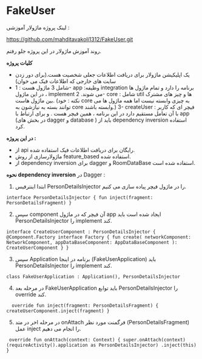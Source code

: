 # FakeUser
لینک پروژه ماژولار آموزشی : 

https://github.com/mahditavakoli1312/FakeUser.git


روند آموزش ماژولار در این پروژه جلو رفتم.

**کلیات پروژه**
- یک اپلیکیشن ماژولار برای دریافت اطلاعات جعلی شخصیت هست.(برای دور زدن سایت های خارجی که اطلاعات فیک می خوان)
- شامل 3 ماژول هست : 1- app :وظیفه integration برنامه را دارد و تمام ماژول ها در این ماژول ، implement می شوند. 2- core : شامل util ها و چیز های مشترک بین ماژول هاست. (نکته : خود core به چیزی وابسته نیست اما همه ماژول ها می توانند بسته به نیازشون به core وابسته باشند.) 3- createUser : فیچر ای که کاربر با آن تعامل مستقیم دارد در این برنامه ، همین فیچر هست . و برای ارتباط با app (در بخش های dagger  و database ) باید از dependency inversion استفاده کرد.

**در این پروژه :**
- از api رایگان برای دریافت اطلاعات فیک استفاده شده.
- ماژولارسازی از روش feature_based استفاده شده.
- از dependency inversion  برای dagger و RoomDataBase استفاده شده است.

**نحوه dependency inversion**
 در Dagger :
1. ابتدا اینترفیس PersonDetailsInjector را در ماژول فیچر پیاده سازی می کنیم.

`interface PersonDetailsInjector {
    fun inject(fragment: PersonDetailsFragment)
}`


2. سپس component آن فیچر که در ماژول app  ایجاد شده است باید PersonDetailsInjector  را implement کند.

`interface CreateUserComponent : PersonDetailsInjector {
    @Component.Factory
    interface Factory {
        fun create(
            networkComponent: NetworkComponent,
            appDataBaseComponent: AppDataBaseComponent
        ): CreateUserComponent
    }
}`


3. سپس Application برنامه در اینجا (FakeUserApplication) باید PersonDetailsInjector  را implement کند.

`class FakeUserApplication : Application(), PersonDetailsInjector `


4. در مرحله بعد FakeUserApplication باید توابع PersonDetailsInjector  را override کند. 

`  override fun inject(fragment: PersonDetailsFragment) {
        createUserComponent.inject(fragment)
    }`


5. در مرحله اخر در متد onAttach فرگمنت مورد نظر (PersonDetailsFragment) عمل inject  را انجام می دهیم.

` override fun onAttach(context: Context) {
        super.onAttach(context)
        (requireActivity().application as PersonDetailsInjector)
            .inject(this)
    }`
